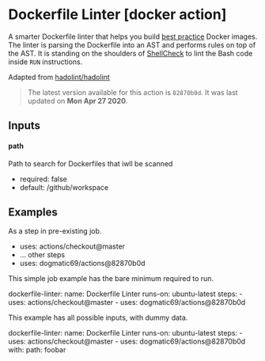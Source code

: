 <!-- NOTICE: Auto generated file! -->
# Dockerfile Linter [docker action]

A smarter Dockerfile linter that helps you build [best practice][] Docker
images. The linter is parsing the Dockerfile into an AST and performs rules
on top of the AST. It is standing on the shoulders of [ShellCheck][] to lint
the Bash code inside `RUN` instructions.

Adapted from [hadolint/hadolint](https://github.com/hadolint/hadolint)

[best practice]: https://dockr.ly/3cMOnq4
[ShellCheck]: https://github.com/koalaman/shellcheck


> The latest version available for this action is `82870b0d`. It was last
updated on **Mon Apr 27 2020**.

## Inputs

#### path

Path to search for Dockerfiles that iwll be scanned

- required: false
- default: /github/workspace


## Examples

As a step in pre-existing job.

  - uses: actions/checkout@master
  - ... other steps
  - uses: dogmatic69/actions@82870b0d


This simple job example has the bare minimum required to run.

  dockerfile-linter:
    name: Dockerfile Linter
    runs-on: ubuntu-latest
    steps:
      - uses: actions/checkout@master
      - uses: dogmatic69/actions@82870b0d

This example has all possible inputs, with dummy data.

  dockerfile-linter:
    name: Dockerfile Linter
      runs-on: ubuntu-latest
      steps:
        - uses: actions/checkout@master
        - uses: dogmatic69/actions@82870b0d
        with:
          path: foobar
